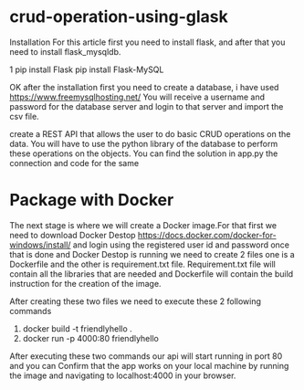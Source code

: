 # crud-operation-using-glask


Installation
For this article first you need to install flask, and after that you need to install flask_mysqldb.


1
pip install Flask
pip install Flask-MySQL

OK after the installation first you need to create a database, i have used https://www.freemysqlhosting.net/ 
You will receive a username and password for the database server and login to that server and import the csv file.

create a REST API that allows the user to do basic CRUD operations on the data. You will have to use the python library of the database to perform these operations on the objects.
You can find the solution in app.py the connection and code for the same


# Package with Docker

  The next stage is where we will create a Docker image.For that first we need to download Docker Destop https://docs.docker.com/docker-for-windows/install/ and login using the registered user id and password once that is done and Docker Destop is running we need to create 2 files one is a Dockerfile and the other is requirement.txt file.
  Requirement.txt file will contain all the libraries that are needed and Dockerfile will contain the build instruction for the creation of the image.
  
  
  After creating these two files we need to execute these 2 following commands
  
 1) docker build -t friendlyhello .
 2) docker run -p 4000:80 friendlyhello
 
 After executing these two commands our api will start running in port 80 and you can  Confirm that the app works on your local machine by running the image and navigating to localhost:4000 in your browser.
